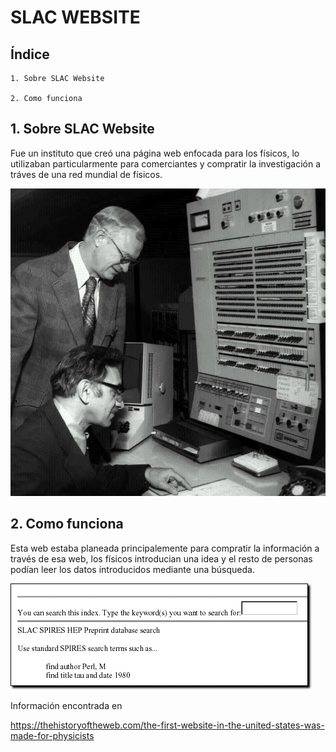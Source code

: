 # SLAC WEBSITE

## Índice 
```
1. Sobre SLAC Website

2. Como funciona
```

## 1. Sobre SLAC Website

Fue un instituto que creó una página web enfocada para los físicos, lo utilizaban particularmente para comerciantes y compratir la investigación a tráves de una red mundial de físicos. 

![ImagenSLAC](https://github.com/loltop776/SMX2-M8UF1A1-HistoriaWeb-1989-1994-SLACWebsite-JesusFortea/blob/main/Imagen%20SLAC.jpg "ImagenSLAC")

## 2. Como funciona

Esta web estaba planeada principalemente para compratir la información a través de esa web, los físicos introducian una idea y el resto de personas podían leer los datos introducidos mediante una búsqueda.

![ImagenWeb](https://github.com/loltop776/SMX2-M8UF1A1-HistoriaWeb-1989-1994-SLACWebsite-JesusFortea/blob/main/Imagen%20web.jpg "ImagenWeb")

Información encontrada en

https://thehistoryoftheweb.com/the-first-website-in-the-united-states-was-made-for-physicists